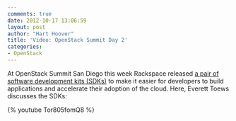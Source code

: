```yaml
---
comments: true
date: 2012-10-17 13:06:59
layout: post
author: "Hart Hoover"
title: 'Video: OpenStack Summit Day 2'
categories:
- OpenStack
---
```


At OpenStack Summit San Diego this week Rackspace released [a pair of software development kits (SDKs)](http://devops.rackspace.com/rackspace-sdks.html) to make it easier for developers to build applications and accelerate their adoption of the cloud. Here, Everett Toews discusses the SDKs:

<!-- more -->

{% youtube Tor805fomQ8 %}
